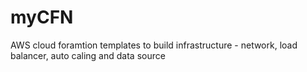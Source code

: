 # myCFN
AWS cloud foramtion templates to build infrastructure - network, load balancer, auto caling and data source

